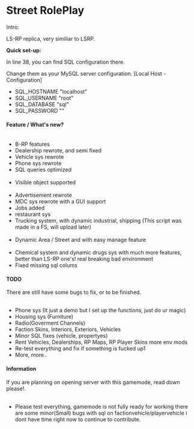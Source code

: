 # Street RolePlay

Intro:

LS-RP replica, very similiar to LSRP.

<strong>Quick set-up:</strong>

In line 38, you can find SQL configuration there.

Change them as your MySQL server configuration.
[Local Host - Configuration]
<ul>
  <li>SQL_HOSTNAME "localhost"</li>
 <li> SQL_USERNAME "root"</li>
 <li> SQL_DATABASE "sql"</li>
  <li>SQL_PASSWORD ""</li>
</ul>
<strong><h4>Feature / What's new?</h4></strong>
<ul>
  <li>B-RP features</li>
  <li>Dealership rewrote, and semi fixed</li>
  <li>Vehicle sys rewrote</li>
  <li>Phone sys rewrote</li>
  <li>SQL queries optimized</li>
  <li>Visible object supported</li>
  <li>Advertisement rewrote</li>
  <li>MDC sys rewrote with a GUI support</li>
  <li>Jobs added</li>
  <li>restaurant sys</li>
  <li>Trucking system, with dynamic industrial, shipping (This script was made in a FS, will upload later)</li>
  <li>Dynamic Area / Street and with easy manage feature</li>
  <li>Chemical system and dynamic drugs sys with much more features, better than LS-RP one's! real breaking bad environment</li>
 <li>Fixed missing sql colums</li>
</ul>

<strong><h4>TODO</h4></strong>
<quote>There are still have some bugs to fix, or to be finished.</quote>
<ul>
  <li>Phone sys (It just a demo but I set up the functions, just do ur magic)</li>
  <li>Housing sys (Furniture)</li>
  <li>Radio(Goverment Channels)</li>
  <li>Faction Skins, Interiors, Exteriors, Vehicles</li>
  <li>Minor SQL fixes (vehicle, propertyes)</li>
  <li>Rent Vehicles, Dealerships, RP Maps, RP Player Skins more env mods</li>
  <li>Re-test everything and fix if something is fucked up1</li>
  <li>More, more..</li>
</ul>

<strong><h4>Information</h4></strong>
<quote>If you are planning on opening server with this gamemode, read down please!.</quote>
<ul>
  <li>Please test everything, gamemode is not fully ready for working
 there are some minor(Small) bugs with sql on factionvehicle/playervehicle
 i dont have time right now to continue to contribute.</li>
</ul>
